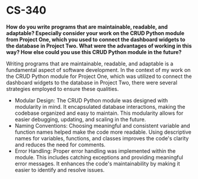 # CS-340

**How do you write programs that are maintainable, readable, and adaptable? Especially consider your work on the CRUD Python module from Project One, which you used to connect the dashboard widgets to the database in Project Two. What were the advantages of working in this way? How else could you use this CRUD Python module in the future?**

Writing programs that are maintainable, readable, and adaptable is a fundamental aspect of software development. In the context of my work on the CRUD Python module for Project One, which was utilized to connect the dashboard widgets to the database in Project Two, there were several strategies employed to ensure these qualities.

- Modular Design: The CRUD Python module was designed with modularity in mind. It encapsulated database interactions, making the codebase organized and easy to maintain. This modularity allows for easier debugging, updating, and scaling in the future.
- Naming Conventions: Choosing meaningful and consistent variable and function names helped make the code more readable. Using descriptive names for variables, functions, and classes improves the code's clarity and reduces the need for comments.
- Error Handling: Proper error handling was implemented within the module. This includes catching exceptions and providing meaningful error messages. It enhances the code's maintainability by making it easier to identify and resolve issues.
